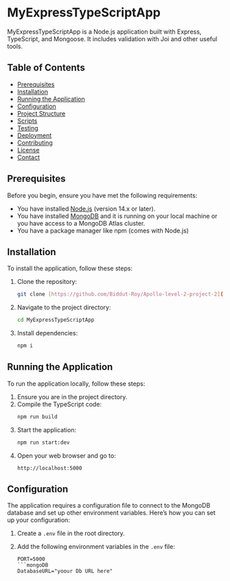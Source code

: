 # MyExpressTypeScriptApp

MyExpressTypeScriptApp is a Node.js application built with Express, TypeScript, and Mongoose. It includes validation with Joi and other useful tools.

## Table of Contents

- [Prerequisites](#prerequisites)
- [Installation](#installation)
- [Running the Application](#running-the-application)
- [Configuration](#configuration)
- [Project Structure](#project-structure)
- [Scripts](#scripts)
- [Testing](#testing)
- [Deployment](#deployment)
- [Contributing](#contributing)
- [License](#license)
- [Contact](#contact)

## Prerequisites

Before you begin, ensure you have met the following requirements:

- You have installed [Node.js](https://nodejs.org/) (version 14.x or later).
- You have installed [MongoDB](https://www.mongodb.com/try/download/community) and it is running on your local machine or you have access to a MongoDB Atlas cluster.
- You have a package manager like npm (comes with Node.js) 

## Installation

To install the application, follow these steps:

1. Clone the repository:
   ```sh
   git clone [https://github.com/Biddut-Roy/Apollo-level-2-project-2](https://github.com/Biddut-Roy/Apollo-level-2-project-2)
   ```
2. Navigate to the project directory:
   ```sh
   cd MyExpressTypeScriptApp
   ```
3. Install dependencies:
   ```sh
   npm i
   ```


## Running the Application

To run the application locally, follow these steps:

1. Ensure you are in the project directory.
2. Compile the TypeScript code:
   ```sh
   npm run build
   ```
3. Start the application:
   ```sh
   npm run start:dev
   ```
4. Open your web browser and go to:
   ```
   http://localhost:5000
   ```

## Configuration

The application requires a configuration file to connect to the MongoDB database and set up other environment variables. Here’s how you can set up your configuration:

1. Create a `.env` file in the root directory.
2. Add the following environment variables in the `.env` file:

   ```env
   PORT=5000
   ```mongoDB
   DatabaseURL="yoour Db URL here"
